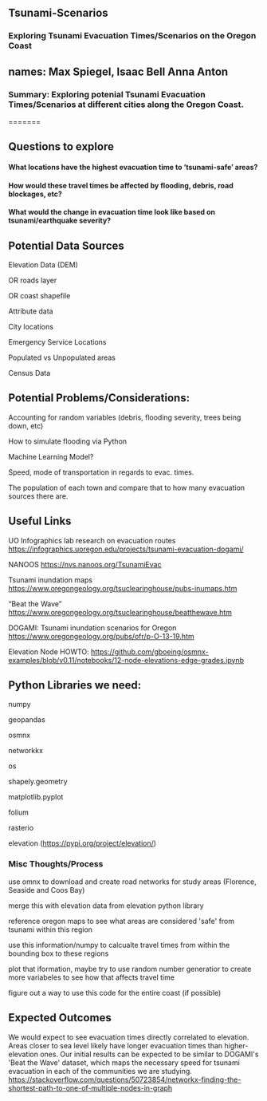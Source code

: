 
## Tsunami-Scenarios

### Exploring Tsunami Evacuation Times/Scenarios on the Oregon Coast
## names: Max Spiegel, Isaac Bell Anna Anton

### Summary: Exploring potenial Tsunami Evacuation Times/Scenarios at different cities along the Oregon Coast.

=======

## Questions to explore
#### What locations have the highest evacuation time to ‘tsunami-safe’ areas?

#### How would these travel times be affected by flooding, debris, road blockages, etc?

#### What would the change in evacuation time look like based on tsunami/earthquake severity?

## Potential Data Sources

Elevation Data (DEM)

OR roads layer

OR coast shapefile

Attribute data

City locations

Emergency Service Locations

Populated vs Unpopulated areas

Census Data

## Potential Problems/Considerations:

Accounting for random variables 
		(debris, flooding severity, trees being down, etc)

How to simulate flooding via Python

Machine Learning Model?

Speed, mode of transportation in regards to evac. times. 

The population of each town and compare that to how many evacuation sources there are.

## Useful Links

UO Infographics lab research on evacuation routes
https://infographics.uoregon.edu/projects/tsunami-evacuation-dogami/

NANOOS
https://nvs.nanoos.org/TsunamiEvac

Tsunami inundation maps
https://www.oregongeology.org/tsuclearinghouse/pubs-inumaps.htm

“Beat the Wave”
https://www.oregongeology.org/tsuclearinghouse/beatthewave.htm

DOGAMI: Tsunami inundation scenarios for Oregon
https://www.oregongeology.org/pubs/ofr/p-O-13-19.htm

Elevation Node HOWTO: https://github.com/gboeing/osmnx-examples/blob/v0.11/notebooks/12-node-elevations-edge-grades.ipynb

## Python Libraries we need:

numpy

geopandas

osmnx

networkkx

os

shapely.geometry

matplotlib.pyplot

folium

rasterio

elevation (https://pypi.org/project/elevation/)
### Misc Thoughts/Process

use omnx to download and create road networks for study areas (Florence, Seaside and Coos Bay)

merge this with elevation data from elevation python library

reference oregon maps to see what areas are considered 'safe' from tsunami within this region

use this information/numpy to calcualte travel times from within the bounding box to these regions

plot that iformation, maybe try to use random number generatior to create more variabeles to see how that affects travel time

figure out a way to use this code for the entire coast (if possible)

## Expected Outcomes

We would expect to see evacuation times directly correlated to elevation. Areas closer to sea level likely have longer evacuation times than higher-elevation ones. Our initial results can be expected to be similar to DOGAMI's 'Beat the Wave' dataset, which maps the necessary speed for tsunami evacuation in each of the communities we are studying.
https://stackoverflow.com/questions/50723854/networkx-finding-the-shortest-path-to-one-of-multiple-nodes-in-graph 
